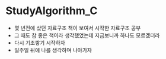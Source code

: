 # StudyAlgorithm_C
* 몇 년전에 샀던 자료구조 책이 보여서 시작한 자료구조 공부
* 그 때도 참 좋은 책이라 생각했었는데 지금보니까 하나도 모르겠더라
* 다시 기초쌓기 시작하자
* 일주일 뒤에 나를 생각하며 나아가자
